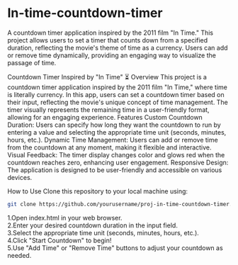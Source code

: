 # In-time-countdown-timer
A countdown timer application inspired by the 2011 film "In Time." This project allows users to set a timer that counts down from a specified duration, reflecting the movie's theme of time as a currency. Users can add or remove time dynamically, providing an engaging way to visualize the passage of time.

Countdown Timer Inspired by "In Time" ⏳
Overview
This project is a countdown timer application inspired by the 2011 film "In Time," where time is literally currency. In this app, users can set a countdown timer based on their input, reflecting the movie's unique concept of time management. The timer visually represents the remaining time in a user-friendly format, allowing for an engaging experience.
Features
Custom Countdown Duration: Users can specify how long they want the countdown to run by entering a value and selecting the appropriate time unit (seconds, minutes, hours, etc.).
Dynamic Time Management: Users can add or remove time from the countdown at any moment, making it flexible and interactive.
Visual Feedback: The timer display changes color and glows red when the countdown reaches zero, enhancing user engagement.
Responsive Design: The application is designed to be user-friendly and accessible on various devices.

How to Use
Clone this repository to your local machine using:
```bash
git clone https://github.com/yourusername/proj-in-time-countdown-timer.git
```
1.Open index.html in your web browser.<br />
2.Enter your desired countdown duration in the input field.<br />
3.Select the appropriate time unit (seconds, minutes, hours, etc.).<br />
4.Click "Start Countdown" to begin!<br />
5.Use "Add Time" or "Remove Time" buttons to adjust your countdown as needed.
